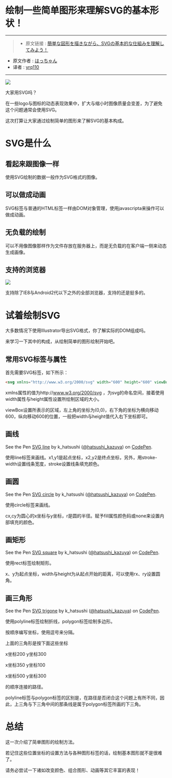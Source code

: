 # 绘制一些简单图形来理解SVG的基本形状！
***

>* 原文链接 : [簡単な図形を描きながら、SVGの基本的な仕組みを理解してみよう！](https://liginc.co.jp/300610)
* 原文作者 : [はっちゃん](https://liginc.co.jp/member/member_detail?user=kazuya)
* 译者 : [yrq110](https://github.com/yrq110)

***

![](https://cdn.liginc.co.jp/wp-content/uploads/2016/09/147462935997857200_26-1310x874.png)

大家用SVG吗？

在一些logo与图标的动态表现效果中，扩大与缩小时图像质量会变差，为了避免这个问题通常会使用SVG。

这次打算让大家通过绘制简单的图形来了解SVG的基本构成。

# SVG是什么

## 看起来跟图像一样

使用SVG绘制的数据一般作为SVG格式的图像。

## 可以做成动画

SVG标签与普通的HTML标签一样由DOM对象管理，使用javascripta来操作可以做成动画。

## 无负载的绘制

可以不用像图像那样作为文件存放在服务器上，而是无负载的在客户端一侧来动态生成画像。

## 支持的浏览器

![](https://cdn.liginc.co.jp/wp-content/uploads/2016/08/ce5791a4c7b3c5cf05340237cbf64ebd.png)

支持除了IE8与Android2代以下之外的全部浏览器，支持的还是挺多的。

# 试着绘制SVG

大多数情况下使用Illustrator导出SVG格式，你了解实际的DOM组成吗。

来学习一下其中的构成，从绘制简单的图形绘制开始吧。

## 常用SVG标签与属性

首先需要SVG标签，如下所示：

```html
<svg xmlns="http://www.w3.org/2000/svg" width="600" height="600" viewBox="0 0 600 600">
```

xmlns属性的值为http://www.w3.org/2000/svg ，为svg的命名空间，接着使用width属性与height属性设置所绘制区域的大小。

viewBox设置所表示的区域，左上角的坐标为(0,0)，右下角的坐标为横向移动600，纵向移动600的位置，一般把width与height值代入右下坐标即可。

## 画线

<p data-height="265" data-theme-id="0" data-slug-hash="rLkYxm" data-default-tab="html,result" data-user="hatsushi_kazuya" data-embed-version="2" class="codepen">See the Pen <a href="http://codepen.io/hatsushi_kazuya/pen/rLkYxm/">SVG line</a> by k_hatsushi (<a href="http://codepen.io/hatsushi_kazuya">@hatsushi_kazuya</a>) on <a href="http://codepen.io">CodePen</a>.</p>
<script async src="//assets.codepen.io/assets/embed/ei.js"></script>

使用line标签来画线。x1,y1是起点坐标，x2,y2是终点坐标，另外，用stroke-width设置线条宽度，stroke设置线条填充颜色。

## 画圆

<p data-height="265" data-theme-id="0" data-slug-hash="Krxyra" data-default-tab="html,result" data-user="hatsushi_kazuya" data-embed-version="2" class="codepen">See the Pen <a href="http://codepen.io/hatsushi_kazuya/pen/Krxyra/">SVG circle</a> by k_hatsushi (<a href="http://codepen.io/hatsushi_kazuya">@hatsushi_kazuya</a>) on <a href="http://codepen.io">CodePen</a>.</p>
<script async src="//assets.codepen.io/assets/embed/ei.js"></script>

使用circle标签来画线。

cx,cy为圆心的x坐标与y坐标，r是圆的半径。赋予fill属性颜色码或none来设置内部填充的颜色。

## 画矩形

<p data-height="265" data-theme-id="0" data-slug-hash="dXqkrw" data-default-tab="html,result" data-user="hatsushi_kazuya" data-embed-version="2" class="codepen">See the Pen <a href="http://codepen.io/hatsushi_kazuya/pen/dXqkrw/">SVG  square</a> by k_hatsushi (<a href="http://codepen.io/hatsushi_kazuya">@hatsushi_kazuya</a>) on <a href="http://codepen.io">CodePen</a>.</p>
<script async src="//assets.codepen.io/assets/embed/ei.js"></script>

使用rect标签绘制矩形。

x、y为起点坐标，width与height为从起点开始的距离，可以使用rx、ry设置圆角。

## 画三角形

<p data-height="265" data-theme-id="0" data-slug-hash="bZxYwE" data-default-tab="html,result" data-user="hatsushi_kazuya" data-embed-version="2" class="codepen">See the Pen <a href="http://codepen.io/hatsushi_kazuya/pen/bZxYwE/">SVG trigone</a> by k_hatsushi (<a href="http://codepen.io/hatsushi_kazuya">@hatsushi_kazuya</a>) on <a href="http://codepen.io">CodePen</a>.</p>
<script async src="//assets.codepen.io/assets/embed/ei.js"></script>

使用polyline标签绘制折线，polygon标签绘制多边形。

按顺序编写坐标，使用逗号来分隔。

上面的三角形是按下面这些坐标

x坐标200 y坐标300

x坐标350 y坐标100

x坐标500 y坐标300

的顺序连接的路径。

polyline标签与polygon标签的区别是，在路径是否闭合这个问题上有所不同，因此，上三角与下三角中间的那条线是属于polygon标签所画的下三角。

# 总结

这一次介绍了简单图形的绘制方法。

若记住这些位置坐标的设置方法与各种图形标签的话，绘制基本图形就不是很难了。

请务必尝试一下诸如改变颜色、组合图形、动画等其它丰富的表现！
